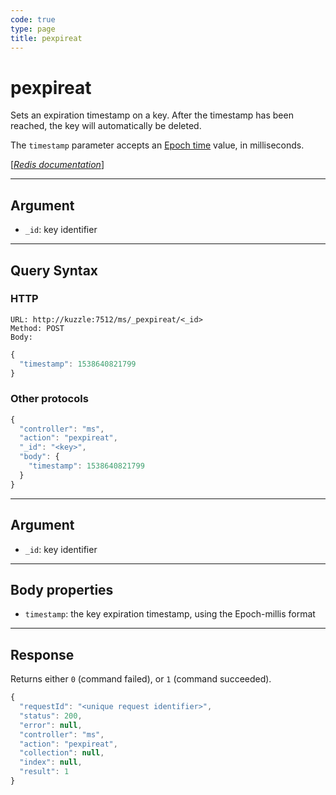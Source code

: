 ```yaml
---
code: true
type: page
title: pexpireat
---
```


# pexpireat



Sets an expiration timestamp on a key. After the timestamp has been reached, the key will automatically be deleted.

The `timestamp` parameter accepts an [Epoch time](https://en.wikipedia.org/wiki/Unix_time) value, in milliseconds.

[[_Redis documentation_]](https://redis.io/commands/pexpireat)

---

## Argument

- `_id`: key identifier

---

## Query Syntax

### HTTP

```http
URL: http://kuzzle:7512/ms/_pexpireat/<_id>
Method: POST
Body:
```

```js
{
  "timestamp": 1538640821799
}
```

### Other protocols

```js
{
  "controller": "ms",
  "action": "pexpireat",
  "_id": "<key>",
  "body": {
    "timestamp": 1538640821799
  }
}
```

---

## Argument

- `_id`: key identifier

---

## Body properties

- `timestamp`: the key expiration timestamp, using the Epoch-millis format

---

## Response

Returns either `0` (command failed), or `1` (command succeeded).

```js
{
  "requestId": "<unique request identifier>",
  "status": 200,
  "error": null,
  "controller": "ms",
  "action": "pexpireat",
  "collection": null,
  "index": null,
  "result": 1
}
```
